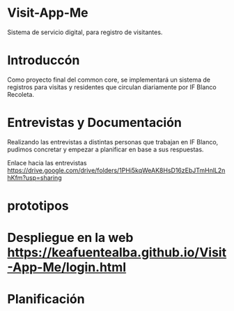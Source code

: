 # Visit-App-Me
Sistema de servicio digital, para registro de visitantes.

# Introduccón
Como proyecto final del common core, se implementará un sistema de registros para visitas y residentes que circulan diariamente por IF Blanco Recoleta.

# Entrevistas y Documentación
Realizando las entrevistas a distintas personas que trabajan en IF Blanco, pudimos concretar y empezar a planificar en base a sus respuestas.

Enlace hacia las entrevistas https://drive.google.com/drive/folders/1PHi5kqWeAK8HsD16zEbJTmHnlL2nhKfm?usp=sharing

# prototipos


# Despliegue en la web https://keafuentealba.github.io/Visit-App-Me/login.html 

# Planificación
 

